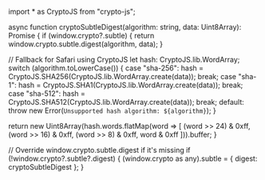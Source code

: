 import * as CryptoJS from "crypto-js";

async function cryptoSubtleDigest(algorithm: string, data: Uint8Array): Promise<ArrayBuffer> {
  if (window.crypto?.subtle) {
    return window.crypto.subtle.digest(algorithm, data);
  }

  // Fallback for Safari using CryptoJS
  let hash: CryptoJS.lib.WordArray;
  switch (algorithm.toLowerCase()) {
    case "sha-256":
      hash = CryptoJS.SHA256(CryptoJS.lib.WordArray.create(data));
      break;
    case "sha-1":
      hash = CryptoJS.SHA1(CryptoJS.lib.WordArray.create(data));
      break;
    case "sha-512":
      hash = CryptoJS.SHA512(CryptoJS.lib.WordArray.create(data));
      break;
    default:
      throw new Error(`Unsupported hash algorithm: ${algorithm}`);
  }

  return new Uint8Array(hash.words.flatMap(word => [
    (word >> 24) & 0xff,
    (word >> 16) & 0xff,
    (word >> 8) & 0xff,
    word & 0xff
  ])).buffer;
}

// Override window.crypto.subtle.digest if it's missing
if (!window.crypto?.subtle?.digest) {
  (window.crypto as any).subtle = {
    digest: cryptoSubtleDigest
  };
}
